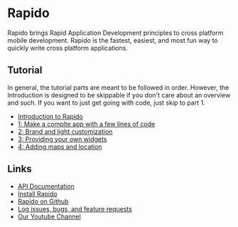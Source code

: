 # Rapido
Rapido brings Rapid Application Development principles to cross platform mobile development. Rapido is the fastest, easiest, and most fun way to quickly write cross platform applications.

## Tutorial
In general, the tutorial parts are meant to be followed in order. However, the Introduction is designed to be skippable if you don't care about an overview and such. If you want to just get going with code, just skip to part 1.
 * [Introduction to Rapido](./tutorials/introduction.md)
 * [1: Make a complte app with a few lines of code](./tutorials/flutter_app_in_few_lines.md)
 * [2: Brand and light customization](./tutorials/customize_flutter_app.md)
 * [3: Providing your own widgets](./tutorials/custom_flutter_widgets.md)
 * [4: Adding maps and location](./tutorials/flutter_maps_and_location.md)

## Links
 * [API Documentation](https://pub.dartlang.org/documentation/rapido/latest/)
 * [Install Rapido](https://pub.dartlang.org/packages/rapido#-installing-tab-)
 * [Rapido on Github](https://github.com/rapido-mobile/rapido-flutter)
 * [Log issues, bugs, and feature requests](https://github.com/rapido-mobile/rapido-flutter/issues)
 * [Our Youtube Channel](https://www.youtube.com/channel/UCeoRpyhpNJmiMuAEJ4WRljg)
